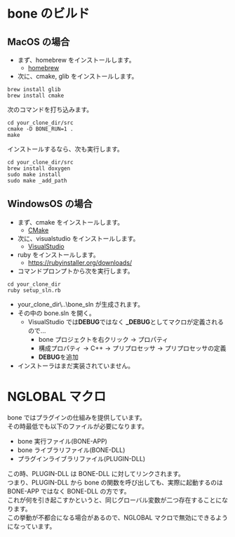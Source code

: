 # bone のビルド

## MacOS の場合

- まず、homebrew をインストールします。
  - [homebrew](https://brew.sh/index_ja.html)
- 次に、cmake, glib をインストールします。

```
brew install glib
brew install cmake
```

次のコマンドを打ち込みます。

```
cd your_clone_dir/src
cmake -D BONE_RUN=1 .
make
```

インストールするなら、次も実行します。

```
cd your_clone_dir/src
brew install doxygen
sudo make install
sudo make _add_path
```

## WindowsOS の場合

- まず、cmake をインストールします。
  - [CMake](https://cmake.org/download/)
- 次に、visualstudio をインストールします。
  - [VisualStudio](https://docs.microsoft.com/ja-jp/visualstudio/install/install-visual-studio?view=vs-2019)
- ruby をインストールします。
  - https://rubyinstaller.org/downloads/
- コマンドプロンプトから次を実行します。

```
cd your_clone_dir
ruby setup_sln.rb
```

- your_clone_dir\\..\\bone_sln が生成されます。
- その中の bone.sln を開く。
  - VisualStudio では**DEBUG**ではなく **\_DEBUG**としてマクロが定義されるので...
    - bone プロジェクトを右クリック -> プロパティ
    - 構成プロパティ -> C++ -> プリプロセッサ -> プリプロセッサの定義
    - **DEBUG**を追加
- インストーラはまだ実装されていません。

# NGLOBAL マクロ

bone ではプラグインの仕組みを提供しています。  
その時最低でも以下のファイルが必要になります。

- bone 実行ファイル(BONE-APP)
- bone ライブラリファイル(BONE-DLL)
- プラグインライブラリファイル(PLUGIN-DLL)

この時、PLUGIN-DLL は BONE-DLL に対してリンクされます。  
つまり、PLUGIN-DLL から bone の関数を呼び出しても、実際に起動するのは BONE-APP ではなく BONE-DLL の方です。  
これが何を引き起こすかというと、同じグローバル変数が二つ存在することになります。  
この挙動が不都合になる場合があるので、NGLOBAL マクロで無効にできるようになっています。
